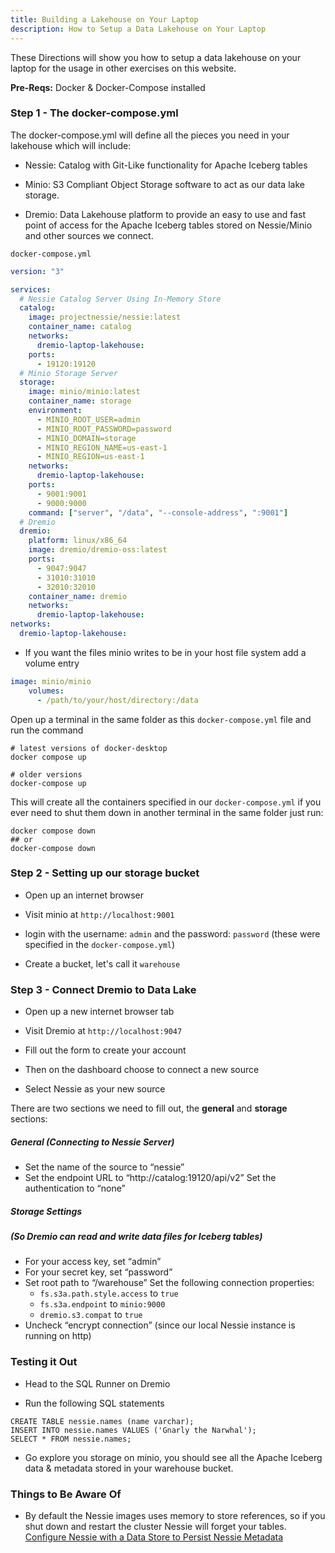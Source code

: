 ```yaml
---
title: Building a Lakehouse on Your Laptop
description: How to Setup a Data Lakehouse on Your Laptop
---
```


These Directions will show you how to setup a data lakehouse on your laptop for the usage in other exercises on this website.

**Pre-Reqs:** Docker & Docker-Compose installed

### Step 1 - The docker-compose.yml

The docker-compose.yml will define all the pieces you need in your lakehouse which will include:

- Nessie: Catalog with Git-Like functionality for Apache Iceberg tables

- Minio: S3 Compliant Object Storage software to act as our data lake storage.

- Dremio: Data Lakehouse platform to provide an easy to use and fast point of access for the Apache Iceberg tables stored on Nessie/Minio and other sources we connect.

`docker-compose.yml`

```yaml
version: "3"

services:
  # Nessie Catalog Server Using In-Memory Store
  catalog:
    image: projectnessie/nessie:latest
    container_name: catalog
    networks:
      dremio-laptop-lakehouse:
    ports:
      - 19120:19120
  # Minio Storage Server
  storage:
    image: minio/minio:latest
    container_name: storage
    environment:
      - MINIO_ROOT_USER=admin
      - MINIO_ROOT_PASSWORD=password
      - MINIO_DOMAIN=storage
      - MINIO_REGION_NAME=us-east-1
      - MINIO_REGION=us-east-1
    networks:
      dremio-laptop-lakehouse:
    ports:
      - 9001:9001
      - 9000:9000
    command: ["server", "/data", "--console-address", ":9001"]
  # Dremio
  dremio:
    platform: linux/x86_64
    image: dremio/dremio-oss:latest
    ports:
      - 9047:9047
      - 31010:31010
      - 32010:32010
    container_name: dremio
    networks:
      dremio-laptop-lakehouse:
networks:
  dremio-laptop-lakehouse:
```

* If you want the files minio writes to be in your host file system add a volume entry

```yaml
image: minio/minio
    volumes:
      - /path/to/your/host/directory:/data
```

Open up a terminal in the same folder as this `docker-compose.yml` file and run the command

```shell
# latest versions of docker-desktop
docker compose up

# older versions
docker-compose up
```

This will create all the containers specified in our `docker-compose.yml` if you ever need to shut them down in another terminal in the same folder just run:

```shell
docker compose down
## or
docker-compose down
```

### Step 2 - Setting up our storage bucket

- Open up an internet browser

- Visit minio at `http://localhost:9001`

- login with the username: `admin` and the password: `password` (these were specified in the `docker-compose.yml`)

- Create a bucket, let's call it `warehouse`

### Step 3 - Connect Dremio to Data Lake

- Open up a new internet browser tab

- Visit Dremio at `http://localhost:9047`

- Fill out the form to create your account

- Then on the dashboard choose to connect a new source

- Select Nessie as your new source

There are two sections we need to fill out, the **general** and **storage** sections:

##### General (Connecting to Nessie Server)
- Set the name of the source to “nessie”
- Set the endpoint URL to “http://catalog:19120/api/v2”
Set the authentication to “none”

##### Storage Settings 
##### (So Dremio can read and write data files for Iceberg tables)

- For your access key, set “admin”
- For your secret key, set “password”
- Set root path to “/warehouse”
    Set the following connection properties:
    - `fs.s3a.path.style.access` to `true`
    - `fs.s3a.endpoint` to `minio:9000`
    - `dremio.s3.compat` to `true`
- Uncheck “encrypt connection” (since our local Nessie instance is running on http)

### Testing it Out

- Head to the SQL Runner on Dremio

- Run the following SQL statements

```
CREATE TABLE nessie.names (name varchar);
INSERT INTO nessie.names VALUES ('Gnarly the Narwhal');
SELECT * FROM nessie.names;
```

- Go explore you storage on minio, you should see all the Apache Iceberg data & metadata stored in your warehouse bucket.

### Things to Be Aware Of
- By default the Nessie images uses memory to store references, so if you shut down and restart the cluster Nessie will forget your tables. [Configure Nessie with a Data Store to Persist Nessie Metadata](https://projectnessie.org/try/configuration/#support-for-the-database-specific-implementations)
